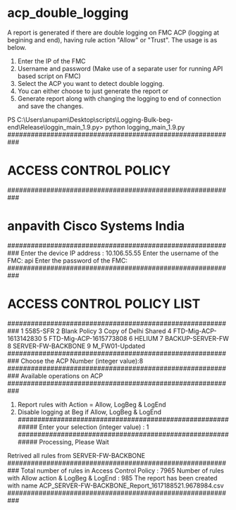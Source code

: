 # acp_double_logging
A report is generated if there are double logging on FMC ACP (logging at begining and end), having rule action "Allow" or "Trust".
The usage is as below.
1. Enter the IP of the FMC
2. Username and password (Make use of a separate user for running API based script on FMC)
3. Select the ACP you want to detect double logging.
4. You can either choose to just generate the report or 
5. Generate report along with changing the logging  to end of connection and save the changes. 

  PS C:\Users\anupam\Desktop\scripts\Logging-Bulk-beg-end\Release\loggin_main_1.9.py> python logging_main_1.9.py
  ###########################################################
  #               ACCESS CONTROL POLICY                     #
  ###########################################################
  #         anpavith              Cisco Systems India       #
  ###########################################################
  Enter the device IP address  : 10.106.55.55
  Enter the username of the FMC: api
  Enter the password of the FMC:
  ###########################################################
  #             ACCESS CONTROL POLICY LIST                  #
  ###########################################################
  1 5585-SFR
  2 Blank Policy
  3 Copy of Delhi Shared
  4 FTD-Mig-ACP-1613142830
  5 FTD-Mig-ACP-1615773808
  6 HELIUM
  7 BACKUP-SERVER-FW
  8 SERVER-FW-BACKBONE
  9 M_FW01-Updated
  ###########################################################
  Choose the ACP Number (integer value):8
  ###########################################################
                  Available operations on ACP
  ###########################################################
  1. Report rules with Action = Allow, LogBeg & LogEnd
  2. Disable logging at Beg if Allow, LogBeg & LogEnd
  ###########################################################
  Enter your selection (integer value) : 1
  ###########################################################
  Processing, Please Wait
  >>>>>>>>
  Retrived all rules from  SERVER-FW-BACKBONE
  ###########################################################
  Total number of rules in Access Control Policy      :  7965
  Number of rules with Allow action & LogBeg & LogEnd :  985
  The report has been created with name  ACP_SERVER-FW-BACKBONE_Report_1617188521.9678984.csv
  ###########################################################
